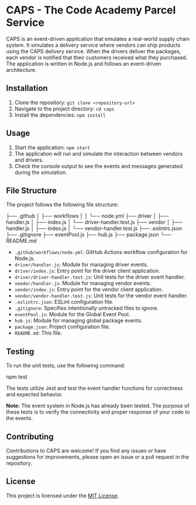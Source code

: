 # CAPS - The Code Academy Parcel Service

CAPS is an event-driven application that emulates a real-world supply chain system. It simulates a delivery service where vendors can ship products using the CAPS delivery service. When the drivers deliver the packages, each vendor is notified that their customers received what they purchased. The application is written in Node.js and follows an event-driven architecture.

## Installation

1. Clone the repository: `git clone <repository-url>`
2. Navigate to the project directory: `cd caps`
3. Install the dependencies: `npm install`

## Usage

1. Start the application: `npm start`
2. The application will run and simulate the interaction between vendors and drivers.
3. Check the console output to see the events and messages generated during the simulation.

## File Structure

The project follows the following file structure:

├── .github
│ ├── workflows
│ │ └── node.yml
├── driver
│ ├── handler.js
│ ├── index.js
│ └── driver-handler.test.js
├── vendor
│ ├── handler.js
│ ├── index.js
│ └── vendor-handler.test.js
├── .eslintrc.json
├── .gitignore
├── eventPool.js
├── hub.js
├── package.json
└── README.md

- `.github/workflows/node.yml`: GitHub Actions workflow configuration for Node.js.
- `driver/handler.js`: Module for managing driver events.
- `driver/index.js`: Entry point for the driver client application.
- `driver/driver-handler.test.js`: Unit tests for the driver event handler.
- `vendor/handler.js`: Module for managing vendor events.
- `vendor/index.js`: Entry point for the vendor client application.
- `vendor/vendor-handler.test.js`: Unit tests for the vendor event handler.
- `.eslintrc.json`: ESLint configuration file.
- `.gitignore`: Specifies intentionally untracked files to ignore.
- `eventPool.js`: Module for the Global Event Pool.
- `hub.js`: Module for managing global package events.
- `package.json`: Project configuration file.
- `README.md`: This file.

## Testing

To run the unit tests, use the following command:

npm test

The tests utilize Jest and test the event handler functions for correctness and expected behavior.

**Note:** The event system in Node.js has already been tested. The purpose of these tests is to verify the connectivity and proper response of your code to the events.

## Contributing

Contributions to CAPS are welcome! If you find any issues or have suggestions for improvements, please open an issue or a pull request in the repository.

## License

This project is licensed under the [MIT License](https://opensource.org/licenses/MIT).
